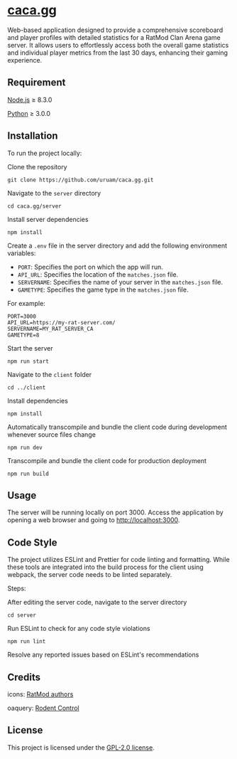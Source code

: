 # [caca.gg](https://caca.gg)

Web-based application designed to provide a comprehensive scoreboard and player profiles with detailed statistics for a RatMod Clan Arena game server. It allows users to effortlessly access both the overall game statistics and individual player metrics from the last 30 days, enhancing their gaming experience.

## Requirement

[Node.js](https://nodejs.org) ≥ 8.3.0

[Python](https://www.python.org) ≥ 3.0.0

## Installation

To run the project locally:

Clone the repository

```
git clone https://github.com/uruam/caca.gg.git
```

Navigate to the `server` directory

```
cd caca.gg/server
```

Install server dependencies

```
npm install
```

Create a `.env` file in the server directory and add the following environment variables:

- `PORT`: Specifies the port on which the app will run.
- `API_URL`: Specifies the location of the `matches.json` file.
- `SERVERNAME`: Specifies the name of your server in the `matches.json` file.
- `GAMETYPE`: Specifies the game type in the `matches.json` file.

For example:

```
PORT=3000
API_URL=https://my-rat-server.com/
SERVERNAME=MY_RAT_SERVER_CA
GAMETYPE=8
```

Start the server

```
npm run start
```

Navigate to the `client` folder

```
cd ../client
```

Install dependencies

```
npm install
```

Automatically transcompile and bundle the client code during development whenever source files change

```
npm run dev
```

Transcompile and bundle the client code for production deployment

```
npm run build
```

## Usage

The server will be running locally on port 3000. Access the application by opening a web browser and going to [http://localhost:3000](http://localhost:3000).

## Code Style

The project utilizes ESLint and Prettier for code linting and formatting. While these tools are integrated into the build process for the client using webpack, the server code needs to be linted separately.

Steps:

After editing the server code, navigate to the server directory

```
cd server
```

Run ESLint to check for any code style violations

```
npm run lint
```

Resolve any reported issues based on ESLint's recommendations

## Credits

icons: [RatMod authors](https://ratmod.github.io)

oaquery: [Rodent Control](https://github.com/rdntcntrl)

## License

This project is licensed under the [GPL-2.0 license](https://github.com/uruam/caca.gg#GPL-2.0-1-ov-file).
